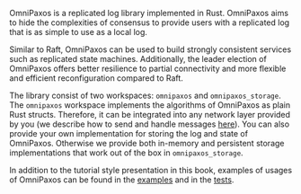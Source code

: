 OmniPaxos is a replicated log library implemented in Rust. OmniPaxos aims to hide the complexities of consensus to provide users with a replicated log that is as simple to use as a local log.

Similar to Raft, OmniPaxos can be used to build strongly consistent services such as replicated state machines. Additionally, the leader election of OmniPaxos offers better resilience to partial connectivity and more flexible and efficient reconfiguration compared to Raft.

The library consist of two workspaces: `omnipaxos` and `omnipaxos_storage`. The `omnipaxos` workspace implements the algorithms of OmniPaxos as plain Rust structs. Therefore, it can be integrated into any network layer provided by you (we describe how to send and handle messages [here](omnipaxos/communication.md)). You can also provide your own implementation for storing the log and state of OmniPaxos. Otherwise we provide both in-memory and persistent storage implementations that work out of the box in `omnipaxos_storage`.

In addition to the tutorial style presentation in this book, examples of usages of OmniPaxos can be found in the [examples](https://github.com/haraldng/omnipaxos/tree/master/examples) and in the [tests](https://github.com/haraldng/omnipaxos/tree/master/tests).